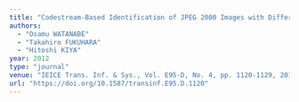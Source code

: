 ```yaml
---
title: "Codestream-Based Identification of JPEG 2000 Images with Different Coding Parameters"
authors:
  - "Osamu WATANABE"
  - "Takahiro FUKUHARA"
  - "Hitoshi KIYA"
year: 2012
type: "journal"
venue: "IEICE Trans. Inf. & Sys., Vol. E95-D, No. 4, pp. 1120-1129, 2012-04-01."
url: "https://doi.org/10.1587/transinf.E95.D.1120"
---
```

